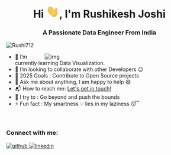 
<h1 align="center">Hi <img src="https://raw.githubusercontent.com/ABSphreak/ABSphreak/master/gifs/Hi.gif" width="35" >, I'm Rushikesh Joshi</h1>
<h3 align="center">A Passionate Data Engineer From India</h3>

<p align="left"> <img src="https://komarev.com/ghpvc/?username=Rushi712&label=Profile%20views&color=0e75b6&style=flat" alt="Rushi712" /> </p>
<img src="https://cdn.dribbble.com/users/1292677/screenshots/6139167/media/fcf7fd0c619bb87706533079240915f3.gif" alt="img" align="right" width="400"/>
                  

- 🌱 I’m currently learning Data Visualization.
- 👯 I’m looking to collaborate with other Developers :wink:
- 🥅 2025 Goals : Contribute to Open Source projects
- 💬 Ask me about anything, I am happy to help :smile:
- 📬 How to reach me: <a href="https://linkedin.com/in/rushikeshjoshi04/" target="blank">Let's get in touch!</a>
- 🧗 I try to : Go beyond and push the bounds
- ⚡ Fun fact : My smartness 💡 lies in my laziness 😴
<br>


<h3 align="left">Connect with me:</h3> 
<div >
<a href="https://github.com/Rushi712" target="_blank">

<div >
<a href="https://github.com/Rushi712" target="_blank">
<img src=https://img.shields.io/badge/github-%2324292e.svg?&style=for-the-badge&logo=github&logoColor=white alt=github style="margin-bottom: 5px;" />
</a>
<a href="https://linkedin.com/in/rushikeshjoshi04" target="_blank">
<img src=https://img.shields.io/badge/linkedin-%231E77B5.svg?&style=for-the-badge&logo=linkedin&logoColor=white alt=linkedin style="margin-bottom: 5px;" />
</a>
<!--  <a href="https://drive.google.com/file/d/1dqcFhIZJqrJ41niNwXhMIGWFq6rT3sx0/view" target="_blank">
RESUME -->
</a>

</div>


